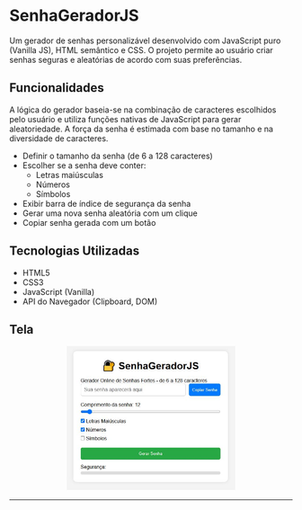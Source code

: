 # SenhaGeradorJS

Um gerador de senhas personalizável desenvolvido com JavaScript puro (Vanilla JS), HTML semântico e CSS. O projeto permite ao usuário criar senhas seguras e aleatórias de acordo com suas preferências.

## Funcionalidades

A lógica do gerador baseia-se na combinação de caracteres escolhidos pelo usuário e utiliza funções nativas de JavaScript para gerar aleatoriedade. A força da senha é estimada com base no tamanho e na diversidade de caracteres.


- Definir o tamanho da senha (de 6 a 128 caracteres)
- Escolher se a senha deve conter:
  - Letras maiúsculas
  - Números
  - Símbolos
- Exibir barra de índice de segurança da senha
- Gerar uma nova senha aleatória com um clique
- Copiar senha gerada com um botão

## Tecnologias Utilizadas

- HTML5
- CSS3
- JavaScript (Vanilla)
- API do Navegador (Clipboard, DOM)

## Tela

<div align="center">
  <img src="screenshot.JPG" width="300"/>
</div>

---



